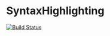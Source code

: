 # SyntaxHighlighting

[![Build Status](https://travis-ci.org/Aerlinger/SyntaxHighlighting.jl.svg?branch=master)](https://travis-ci.org/Aerlinger/SyntaxHighlighting.jl)
